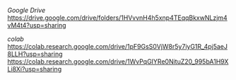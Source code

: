 *Google Drive*
https://drive.google.com/drive/folders/1HVvvnH4h5xnp4TEqqBkxwNLzjm4vM4t4?usp=sharing

*colab*
https://colab.research.google.com/drive/1pF9GsS0VjW8r5y7iyG1R_4pj5aeJ8LLH?usp=sharing
https://colab.research.google.com/drive/1WvPqGIYRe0NituZ20_995bA1H9XLi8Xi?usp=sharing